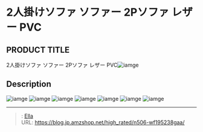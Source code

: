 # 2人掛けソファ ソファー 2Pソファ レザー PVC


## PRODUCT TITLE 

2人掛けソファ ソファー 2Pソファ レザー PVC![iamge](https://b2bfiles1.gigab2b.cn/image/wkseller/7404/20220529_f53f8fa631ff9f3a69959700533669c7.jpg)

## Description











![iamge](https://b2bfiles1.gigab2b.cn/image/wkseller/7404/20220529_be190f3ca3a22e22109233452a76a24d.jpg)
![iamge](https://b2bfiles1.gigab2b.cn/image/wkseller/7404/20220529_60d3468ad0c26c70b59cad565a4b1113.jpg)
![iamge](https://b2bfiles1.gigab2b.cn/image/wkseller/7404/20220529_f3cb90b413958e8ed07d3b69f56f3cae.jpg)
![iamge](https://b2bfiles1.gigab2b.cn/image/wkseller/7404/20220529_d0e8f6f1618c69462150d905de6f0ebb.jpg)
![iamge](https://b2bfiles1.gigab2b.cn/image/wkseller/7404/20220529_c55b77424e103c6bfa3bbdd5adac7c02.jpg)
![iamge](https://b2bfiles1.gigab2b.cn/image/wkseller/7404/20220529_3eba8cad8c905da9e754da490a562232.jpg)
![iamge](nan)


---

> : [Ella](https://blog.jp.amzshop.net/)  
> URL: https://blog.jp.amzshop.net/high_rated/n506-wf195238gaa/  

